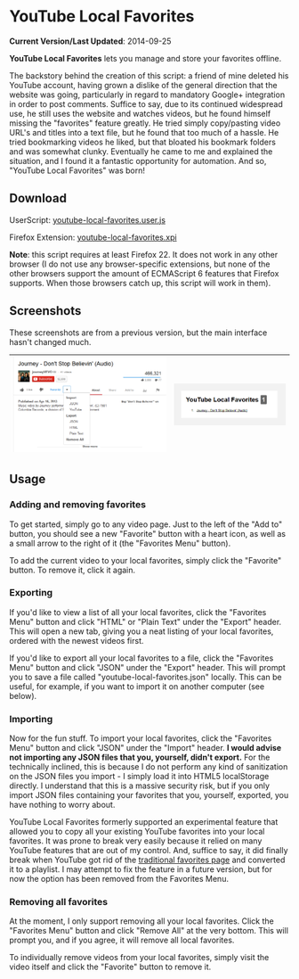 # YouTube Local Favorites

**Current Version/Last Updated**: 2014-09-25

**YouTube Local Favorites** lets you manage and store your favorites offline.

The backstory behind the creation of this script: a friend of mine deleted his 
YouTube account, having grown a dislike of the general direction that the 
website was going, particularly in regard to mandatory Google+ integration in 
order to post comments. Suffice to say, due to its continued widespread use, he 
still uses the website and watches videos, but he found himself missing the 
"favorites" feature greatly. He tried simply copy/pasting video URL's and 
titles into a text file, but he found that too much of a hassle. He tried 
bookmarking videos he liked, but that bloated his bookmark folders and was 
somewhat clunky. Eventually he came to me and explained the situation, and I 
found it a fantastic opportunity for automation. And so, "YouTube Local 
Favorites" was born!

## Download

UserScript: [youtube-local-favorites.user.js](https://github.com/integers/youtube-local-favorites/raw/master/src/youtube-local-favorites.user.js)

Firefox Extension: [youtube-local-favorites.xpi](https://github.com/integers/youtube-local-favorites/raw/master/src/firefox-extension/youtube-local-favorites.xpi)

**Note**: this script requires at least Firefox 22. It does not work in any
other browser (I do not use any browser-specific extensions, but none of the
other browsers support the amount of ECMAScript 6 features that Firefox
supports. When those browsers catch up, this script will work in them).

## Screenshots

These screenshots are from a previous version, but the main interface hasn't
changed much.

| ![YouTube Local Favorites Main Interface](https://raw.githubusercontent.com/integers/youtube-local-favorites/master/screenshots/youtube-local-favorites-screenshot-1.png "YouTube Local Favorites Main Interface") | ![YouTube Local Favorites HTML Export Interface](https://raw.githubusercontent.com/integers/youtube-local-favorites/master/screenshots/youtube-local-favorites-screenshot-2.png "YouTube Local Favorites HTML Export Interface")
|:----:|:----:|

## Usage

### Adding and removing favorites

To get started, simply go to any video page. Just to the left of the "Add to"
button, you should see a new "Favorite" button with a heart icon, as well as a
small arrow to the right of it (the "Favorites Menu" button).

To add the current video to your local favorites, simply click the "Favorite" 
button. To remove it, click it again.

### Exporting

If you'd like to view a list of all your local favorites, click the "Favorites 
Menu" button and click "HTML" or "Plain Text" under the "Export" header. This 
will open a new tab, giving you a neat listing of your local favorites, ordered 
with the newest videos first.

If you'd like to export all your local favorites to a file, click the 
"Favorites Menu" button and click "JSON" under the "Export" header. This will 
prompt you to save a file called "youtube-local-favorites.json" locally. This 
can be useful, for example, if you want to import it on another computer (see 
below).

### Importing

Now for the fun stuff. To import your local favorites, click the "Favorites 
Menu" button and click "JSON" under the "Import" header. **I would advise not 
importing any JSON files that you, yourself, didn't export.** For the
technically inclined, this is because I do not perform any kind of sanitization
on the JSON files you import - I simply load it into HTML5 localStorage
directly. I understand that this is a massive security risk, but if you only
import JSON files containing your favorites that you, yourself, exported, you
have nothing to worry about.

YouTube Local Favorites formerly supported an experimental feature that allowed
you to copy all your existing YouTube favorites into your local favorites. It
was prone to break very easily because it relied on many YouTube features that
are out of my control. And, suffice to say, it did finally break when YouTube
got rid of the
[traditional favorites page](https://www.youtube.com/my_favorites) and
converted it to a playlist. I may attempt to fix the feature in a future
version, but for now the option has been removed from the Favorites Menu.

### Removing all favorites

At the moment, I only support removing all your local favorites. Click the 
"Favorites Menu" button and click "Remove All" at the very bottom. This will 
prompt you, and if you agree, it will remove all local favorites.

To individually remove videos from your local favorites, simply visit the video 
itself and click the "Favorite" button to remove it.

